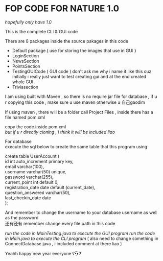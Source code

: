 # FOP CODE FOR NATURE 1.0
*hopefully only have 1.0*

This is the complete CLI & GUI code 

There are 6 packages inside the source pakages in this code 
- Default package ( use for storing the images that use in GUI )
- LoginSection
- NewsSection
- PointsSection
- TestingGUICode ( GUI code ) don't ask me why i name it like this cuz initially i really just want to test creating gui and at the end created whole GUI
- Triviasection  

I am using built with Maven , so there is no require jar file for database , if u r copying this code , make sure u use maven otherwise u 自己gaodim  
  
If using maven , there will be a folder call Project Files , inside there has a file named pom.xml  
  
copy the code inside pom.xml  
*but if u r directly cloning , i think it will be included liao*  
  
For database  
execute the sql below to create the same table that this program using    
  
create table UserAccount (  
	id int auto_increment primary key,  
    	email varchar(100),  
    	username varchar(50) unique,  
    	password varchar(255),  
    	current_point int default 0,  
    	registration_date date default (current_date),  
	question_answered varchar(50),  
	last_checkin_date date  
);   
   
And remember to change the username to your database username as well as the password  
还有还有 remember change every file path in this code   
  
*run the code in MainTesting.java to execute the GUI program*
*run the code in Main.java to execute the CLI program* ( also need to change something in ConnectDatabase.java , i included comment at there liao )  
  
Yeahh happy new year everyone ʕ•̫͡•ʔ

